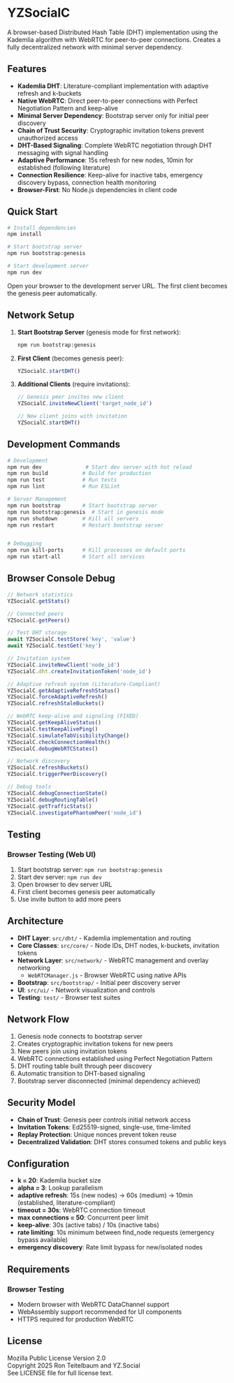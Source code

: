 # YZSocialC

A browser-based Distributed Hash Table (DHT) implementation using the Kademlia algorithm with WebRTC for peer-to-peer connections. Creates a fully decentralized network with minimal server dependency.

## Features

- **Kademlia DHT**: Literature-compliant implementation with adaptive refresh and k-buckets
- **Native WebRTC**: Direct peer-to-peer connections with Perfect Negotiation Pattern and keep-alive
- **Minimal Server Dependency**: Bootstrap server only for initial peer discovery
- **Chain of Trust Security**: Cryptographic invitation tokens prevent unauthorized access
- **DHT-Based Signaling**: Complete WebRTC negotiation through DHT messaging with signal handling
- **Adaptive Performance**: 15s refresh for new nodes, 10min for established (following literature)
- **Connection Resilience**: Keep-alive for inactive tabs, emergency discovery bypass, connection health monitoring
- **Browser-First**: No Node.js dependencies in client code

## Quick Start

```bash
# Install dependencies
npm install

# Start bootstrap server
npm run bootstrap:genesis

# Start development server
npm run dev
```

Open your browser to the development server URL. The first client becomes the genesis peer automatically.

## Network Setup

1. **Start Bootstrap Server** (genesis mode for first network):
   ```bash
   npm run bootstrap:genesis
   ```

2. **First Client** (becomes genesis peer):
   ```javascript
   YZSocialC.startDHT()
   ```

3. **Additional Clients** (require invitations):
   ```javascript
   // Genesis peer invites new client
   YZSocialC.inviteNewClient('target_node_id')
   
   // New client joins with invitation
   YZSocialC.startDHT()
   ```

## Development Commands

```bash
# Development
npm run dev              # Start dev server with hot reload
npm run build           # Build for production
npm run test            # Run tests
npm run lint            # Run ESLint

# Server Management
npm run bootstrap       # Start bootstrap server
npm run bootstrap:genesis  # Start in genesis mode
npm run shutdown        # Kill all servers
npm run restart         # Restart bootstrap server


# Debugging
npm run kill-ports      # Kill processes on default ports
npm run start-all       # Start all services
```

## Browser Console Debug

```javascript
// Network statistics
YZSocialC.getStats()

// Connected peers
YZSocialC.getPeers()

// Test DHT storage
await YZSocialC.testStore('key', 'value')
await YZSocialC.testGet('key')

// Invitation system
YZSocialC.inviteNewClient('node_id')
YZSocialC.dht.createInvitationToken('node_id')

// Adaptive refresh system (Literature-Compliant)
YZSocialC.getAdaptiveRefreshStatus()
YZSocialC.forceAdaptiveRefresh()
YZSocialC.refreshStaleBuckets()

// WebRTC keep-alive and signaling (FIXED)
YZSocialC.getKeepAliveStatus()
YZSocialC.testKeepAlivePing()
YZSocialC.simulateTabVisibilityChange()
YZSocialC.checkConnectionHealth()
YZSocialC.debugWebRTCStates()

// Network discovery
YZSocialC.refreshBuckets()
YZSocialC.triggerPeerDiscovery()

// Debug tools
YZSocialC.debugConnectionState()
YZSocialC.debugRoutingTable()
YZSocialC.getTrafficStats()
YZSocialC.investigatePhantomPeer('node_id')
```

## Testing

### Browser Testing (Web UI)

1. Start bootstrap server: `npm run bootstrap:genesis`
2. Start dev server: `npm run dev`
3. Open browser to dev server URL
4. First client becomes genesis peer automatically
5. Use invite button to add more peers



## Architecture

- **DHT Layer**: `src/dht/` - Kademlia implementation and routing
- **Core Classes**: `src/core/` - Node IDs, DHT nodes, k-buckets, invitation tokens
- **Network Layer**: `src/network/` - WebRTC management and overlay networking
  - `WebRTCManager.js` - Browser WebRTC using native APIs
- **Bootstrap**: `src/bootstrap/` - Initial peer discovery server
- **UI**: `src/ui/` - Network visualization and controls
- **Testing**: `test/` - Browser test suites

## Network Flow

1. Genesis node connects to bootstrap server
2. Creates cryptographic invitation tokens for new peers
3. New peers join using invitation tokens
4. WebRTC connections established using Perfect Negotiation Pattern
5. DHT routing table built through peer discovery
6. Automatic transition to DHT-based signaling
7. Bootstrap server disconnected (minimal dependency achieved)

## Security Model

- **Chain of Trust**: Genesis peer controls initial network access
- **Invitation Tokens**: Ed25519-signed, single-use, time-limited
- **Replay Protection**: Unique nonces prevent token reuse
- **Decentralized Validation**: DHT stores consumed tokens and public keys

## Configuration

- **k = 20**: Kademlia bucket size
- **alpha = 3**: Lookup parallelism  
- **adaptive refresh**: 15s (new nodes) → 60s (medium) → 10min (established, literature-compliant)
- **timeout = 30s**: WebRTC connection timeout
- **max connections = 50**: Concurrent peer limit
- **keep-alive**: 30s (active tabs) / 10s (inactive tabs)
- **rate limiting**: 10s minimum between find_node requests (emergency bypass available)
- **emergency discovery**: Rate limit bypass for new/isolated nodes

## Requirements

### Browser Testing
- Modern browser with WebRTC DataChannel support
- WebAssembly support recommended for UI components
- HTTPS required for production WebRTC


## License

Mozilla Public License Version 2.0  
Copyright 2025 Ron Teitelbaum and YZ.Social  
See LICENSE file for full license text.